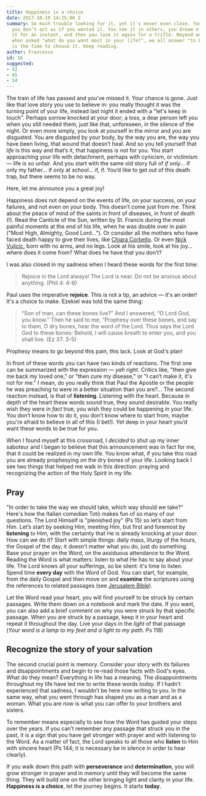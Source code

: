 ```yaml
---
title: Happiness is a choice
date: 2017-10-10 14:25:00 Z
summary: So much trouble looking for it, yet it's never even close. You crave it but
  you don’t act as if you wanted it. You see it in others, you dream of it, you experience
  it for an instant, and then you lose it again for a trifle. Beyond any pretence,
  when asked "what do you want most in your life?", we all answer "to be happy". Now
  is the time to choose it. Keep reading.
author: Francesco
id: 16
suggested:
- 42
- 45
- 54
---
```


The train of life has passed and you've missed it. Your chance is gone. Just like that love story you use to believe in: you really thought it was the turning point of your life, instead last night it ended with a "let's keep in touch". Perhaps sorrow knocked at your door; a loss, a dear person left you when you still needed them, just like that, unforeseen, in the silence of the night. Or even more simply, you look at yourself in the mirror and you are disgusted. You are disgusted by your body, by the way you are, the way you have been living, that wound that doesn’t heal. And so you tell yourself that *life* is this way and that’s it, that happiness is not for you. You start approaching your life with detachment, perhaps with cynicism, or victimism — life is so unfair. And you start with the same old story full of *if only*... if only my father... if only at school... if, if. You’d like to get out of this death trap, but there seems to be no way.

Here, let me announce you a great joy!

Happiness does not depend on the events of life, on your success, on your failures, and not even on your body. This doesn’t come just from me. Think about the peace of mind of the saints in front of diseases, in front of death (!). Read the Canticle of the Sun, written by St. Francis during the most painful moments at the end of his life, when he was double over in pain ("Most High, Almighty, Good Lord..."). Or consider all the mothers who have faced death happy to give their lives, like [Chiara Corbello](http://www.chiaracorbellapetrillo.it/2013/07/07/chiara/). Or even [Nick Vujicic](http://www.lifewithoutlimbs.org/about-nick/bio/), born with no arms, and no legs. Look at his smile, look at his joy... where does it come from? What does he have that you don’t?

I was also closed in my sadness when I heard these words for the first time:

> Rejoice in the Lord always! The Lord is near. Do not be anxious about anything. (Phil 4: 4-6)

Paul uses the imperative **rejoice**. This is not a tip, an advice — it's an order! It's a choice to make. Ezekiel was told the same thing:

> “Son of man, can these bones live?” And I answered, “O Lord God, you know.” Then he said to me, “Prophesy over these bones, and say to them, O dry bones, hear the word of the Lord. Thus says the Lord God to these bones: Behold, I will cause breath to enter you, and you shall live. (Ez 37: 3-5)

Prophesy means to go beyond this pain, this lack. Look at God's plan!

In front of these words you can have two kinds of reactions. The first one can be summarized with the expression — *yah right*. Critics like, "then give me back my loved one," or "then cure my disease," or "I can’t make it, it's not for me." I mean, do you really think that Paul the Apostle or the people he was preaching to were in a better situation than you are?... The second reaction instead, is that of **listening**. Listening with the heart. Because in depth of the heart these words sound true, they sound desirable. You really wish they were *in fact* true, you wish they could be happening in your life. You don’t know how to do it, you don’t know where to start from, maybe you're afraid to believe in all of this (I bet!). Yet deep in your heart you’d want these words to be true for you.

When I found myself at this crossroad, I *decided* to shut up my inner saboteur and I began to believe that this announcement was in fact for me, that it could be realized in my own life. You know what, if you take this road you are already prophesying on the dry bones of your life. Looking back I see two things that helped me walk in this direction: praying and recognizing the action of the Holy Spirit in my life.


## Pray

"In order to take the way we should take, which way should we take?" Here's how the Italian comedian Totò makes fun of so many of our questions. The Lord Himself is "plenished joy" (Ps 15) so let’s start from Him. Let’s start by seeking Him, meeting Him, but first and foremost by **listening** to Him, with the certainty that He is already knocking at your door. How can we do it? Start with simple things: daily mass, liturgy of the hours, the Gospel of the day; it doesn’t matter what you do, just do something. Base your prayer on the Word, on the assiduous attendance to the Word. Reading the Word is what matters: listen to what He has to say about your life. The Lord knows all your sufferings, so be silent: it's time to listen. Spend time **every day** with the Word of God. You can start, for example, from the daily Gospel and then move on and **examine** the scriptures using the references to related passages (see [Jerusalem Bible]({{site.baseurl}}/10-books-to-grow-in-love)).

Let the Word read your heart, you will find yourself to be struck by certain passages. Write them down on a notebook and mark the date. If you want, you can also add a brief comment on why you were struck by that specific passage. When you are struck by a passage, keep it in your heart and repeat it throughout the day. Live your days in the *light* of that passage (*Your word is a lamp to my feet and a light to my path*. Ps 118) 


## Recognize the story of your salvation 

The second crucial point is memory. Consider your story with its failures and disappointments and begin to re-read those facts with God's eyes. What do they mean? Everything in life has a meaning. The disappointments throughout my life have led me to write these words *today*. If I hadn’t experienced that sadness, I wouldn’t be here now writing to you. In the same way, what you went through has shaped you as a man and as a woman. What you are *now* is what you can offer to your brothers and sisters. 

To remember means especially to see how the Word has guided your steps over the years. If you can’t remember any passage that struck you in the past, it is a sign that you have get stronger with prayer and with listening to the Word. As a matter of fact, the Lord speaks to all those who **listen** to Him with sincere heart (Ps 144; it is necessary be in silence in order to hear clearly). 

If you walk down this path with **perseverance** and **determination**, you will grow stronger in prayer and in memory until they will become the same thing. They will build one on the other bringing light and clarity in your life. **Happiness is a choice**, let the journey begins. It starts **today**.
